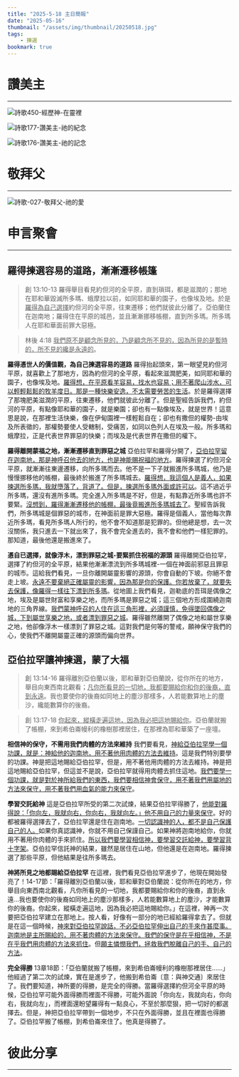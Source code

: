```yaml
---
title: "2025-5-18 主日簡報"
date: "2025-05-16"
thumbnail: "/assets/img/thumbnail/20250518.jpg"
tags:
    - 揀選
bookmark: true
---
```


# 讚美主
___

![詩歌450-經歷神-在靈裡](/assets/img/hymns/hymn-450.jpg "詩歌450-經歷神-在靈裡")

![詩歌177-讚美主-祂的紀念](/assets/img/hymns/hymn-177.jpg "詩歌177-讚美主-祂的紀念")

![詩歌176-讚美主-祂的記念](/assets/img/hymns/hymn-176.jpg "詩歌176-讚美主-祂的記念")

# 敬拜父
___

![詩歌-027-敬拜父-祂的愛](/assets/img/hymns/hymn-27.jpg "詩歌-027-敬拜父-祂的愛")

# 申言聚會
___

## 羅得揀選容易的道路，漸漸遷移帳篷

> 創 13:10-13 羅得舉目看見約但河的全平原，直到瑣珥，都是滋潤的；那地在耶和華毀滅所多瑪、蛾摩拉以前，如同耶和華的園子，也像埃及地。於是<u>羅得為自己選擇</u>約但河的全平原，往東遷移；他們就彼此分離了。亞伯蘭住在迦南地；羅得住在平原的城邑，並且漸漸挪移帳棚，直到所多瑪。所多瑪人在耶和華面前罪大惡極。

> 林後 4:18 <u>我們原不是顧念所見的，乃是顧念所不見的，因為所見的是暫時的，所不見的</u><u>纔</u><u>是永遠的</u>。

**羅得憑世人的價值觀，為自己揀選容易的道路** 羅得抬起頭來，第一眼望見約但河平原，就喜歡上了那地方，因為約但河的全平原，看起來滋潤肥美，如同耶和華的園子，也像埃及地。<u>羅得想，在平原看羊容易，找水也容易；用不著爬山涉水，可以輕輕鬆鬆的牧羊度日。那是一種快樂安逸，不太需要勞苦的生活</u>。於是羅得選擇了那塊肥美滋潤的平原，往東遷移，他們就彼此分離了。但是聖經告訴我們，約但河的平原，有點像耶和華的園子，就是樂園；卻也有一點像埃及，就是世界！這意思是說，在那裡生活快樂，像在伊甸園裡一樣輕鬆自在；卻也有撒但的權勢-由埃及所表徵的，那權勢要使人受轄制，受痛苦，如同以色列人在埃及一般。所多瑪和蛾摩拉，正是代表世界罪惡的快樂；而埃及是代表世界在撒但的權下。

**羅得離開蒙福之地，漸漸遷移直到罪惡之城** 亞伯拉罕和羅得分開了，<u>亞伯拉罕留在</u><u>迦</u><u>南地，那是</u><u>神呼召他</u><u>去的地方，也是神能賜祝福的地方</u>。羅得揀選了約但河全平原，就漸漸往東邊遷移，向所多瑪而去。他不是一下子就搬進所多瑪城，他乃是慢慢挪移他的帳棚，最後終於搬進了所多瑪城去。<u>羅得想，我這個人是義人，如果揀選所多瑪，我就墮落了，背道了。但是，揀選所多瑪外面或許可以</u>。這不過近乎所多瑪，還沒有進所多瑪。完全進入所多瑪是不好，但是，有點靠近所多瑪也許不要緊。<u>沒想到，羅得漸漸遷移他的帳棚，最後竟搬進所多瑪城去了</u>。聖經告訴我們，所多瑪城是個罪惡的城市，在神面前是罪大惡極。羅得是個義人，當他每次靠近所多瑪，看見所多瑪人所行的，他不會不知道那是犯罪的。但他總是想，去一次沒關係，我只進去一下就出來了，我不會完全進去的，我不會和他們一樣犯罪的。那知道，最後他還是搬進來了。

**憑自已選擇，就像浮木，漂到罪惡之城-要緊抓住祝福的源頭** 羅得離開亞伯拉罕，選擇了約但河的全平原，結果他漸漸漂流到所多瑪城裡-一個在神面前邪惡且罪惡的城市。這給我們看見，一旦你離開屬靈影響的源頭，你會自動的下坡。你絕不會走上坡。<u>永遠不要棄絕正確屬靈的影響，因為那是你的保護。你若放棄了，就要失去保護，像羅得一樣往下漂到所多瑪</u>。從地圖上我們看見，迦勒底的吾珥是偶像之地，埃及是屬世財富和享樂之地，而所多瑪是罪惡之城；這三個地方形成圍繞迦南地的三角界線。<u>我們蒙神呼召的人住在這三角形裡，必須謹慎，免得墜回偶像之城，下到屬世享樂之地，或者漂到罪惡之城</u>。羅得雖然離開了偶像之地和屬世享樂之地，他卻像浮木一樣漂到了罪惡之城。這對我們是何等的警戒，願神保守我們的心，使我們不離開屬靈正確的源頭而偏向世界。

## 亞伯拉罕讓神揀選，蒙了大福

> 創 13:14-16 羅得離別亞伯蘭以後，耶和華對亞伯蘭說，從你所在的地方，舉目向東西南北觀看；<u>凡你所看見的一切地，我都要賜給你和你的後裔，直到永遠</u>。我也要使你的後裔如同地上的塵沙那樣多，人若能數算地上的塵沙，纔能數算你的後裔。

> 創 13:17-18 <u>你起來，縱橫</u><u>走遍這地</u><u>，因為我</u><u>必把這地</u><u>賜給你</u>。亞伯蘭就搬了帳棚，來到希伯崙幔利的橡樹那裡居住，在那裡為耶和華築了一座壇。

**相信神的保守，不需用我們肉體的方法來維持** 我們要看見，<u>神給亞伯拉罕學一個功課，就是：神給他的</u><u>迦</u><u>南地，用不</u><u>著</u><u>他用肉體的方法去維持</u>。這是我們特別要學的功課。神是把這地賜給亞伯拉罕，但是，用不著他用肉體的方法去維持。神是把這地賜給亞伯拉罕，但這並不是說，亞伯拉罕就得用肉體去抓住這地。<u>我們要學一個功課，就是對於神所給我們的東西，我們要相信神會保守，用不</u><u>著</u><u>我們用屬地的方法來保守，用不</u><u>著</u><u>我們用血氣的能力來保守</u>。

**學習交託給神** 這是亞伯拉罕所受的第二次試煉，結果亞伯拉罕得勝了，<u>他能對羅得說：「你向左，我就向右，你向右，我就向左。」他不用自己的力量來保守</u>。好的都被羅得選擇去了，亞伯拉罕還是住在迦南地。<u>一切認識神的人，都不是自己保護自己的人。</u>如果你真認識神，你就不用自己保謹自己。如果神將迦南地給你，你就用不著用你肉體的手來抓住。<u>所以我們要學習相信神，要學習交託給神，要學習背十字架</u>。亞伯拉罕信託神的結果，雖然是居住在山地，但他還是在迦南地。羅得揀選了那些平原，但他結果是往所多瑪去。

**神將所見之地都賜給亞伯拉罕** 在這裡，我們看見亞伯拉罕進步了，他現在開始發亮了！14-17節：「羅得離別亞伯蘭以後，耶和華對亞伯蘭說：從你所在的地方，你舉目向東西南北觀看，凡你所看見的一切地，我都要賜給你和你的後裔，直到永遠…我也要使你的後裔如同地上的塵沙那樣多，人若能數算地上的塵沙，才能數算你的後裔。你起來，縱橫走遍這地，因為我必把這地賜給你。」在這裡，神再一次要把亞伯拉罕建立在那地上。按人看，好像有一部分的地已經給羅得拿去了。但就是在這一個時候，<u>神來對亞伯拉罕說話，不必亞伯拉罕伸出自己的手來作甚麼事。</u><u>迦</u><u>南地是主所賜給的，用不</u><u>著</u><u>肉體的方法來保守。我們的保守是在乎相信神，不是在乎我們用肉體的方法來抓住</u>。但<u>願主憐憫我們，拯救我們脫離自己的手、自己的方法</u>。

**完全得勝** 13章18節：「亞伯蘭就搬了帳棚，來到希伯崙幔利的橡樹那裡居住……」他經過了第二次的試煉，實在是進步了，他搬到希伯崙〔意：與神交通〕來居住了。我們要知道，神所要的得勝，是完全的得勝。當羅得選擇約但河全平原的時候，亞伯拉罕可能外面得勝而裡面不得勝，可能外面說「你向左，我就向右，你向右，我就向左」，而裡面還盼望羅得有一點良心，不至於那麼狠，把一切好的都選擇去。但是，神把亞伯拉罕帶到一個地步，不只在外面得勝，並且在裡面也得勝了。亞伯拉罕搬了帳棚，到希伯崙來住了。他真是得勝了。

# 彼此分享
___
